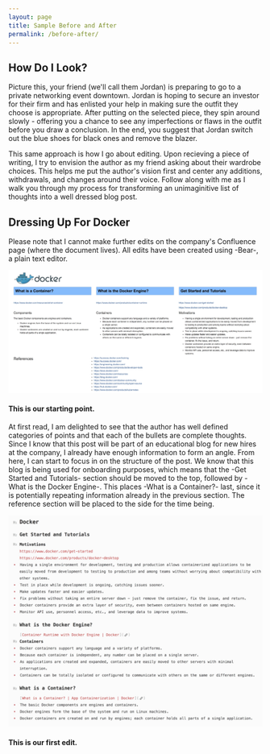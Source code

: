 ```yaml
---
layout: page
title: Sample Before and After
permalink: /before-after/
---
```

## How Do I Look?
Picture this, your friend (we'll call them Jordan) is preparing to go to a private networking event downtown. Jordan is hoping to secure an investor for their firm and has enlisted your help in making sure the outfit they choose is appropriate. After putting on the selected piece, they spin around slowly - offering you a chance to see any imperfections or flaws in the outfit before you draw a conclusion. In the end, you suggest that Jordan switch out the blue shoes for black ones and remove the blazer. 

This same approach is how I go about editing. Upon recieving a piece of writing, I try to envision the author as my friend asking about their wardrobe choices. This helps me put the author's vision first and center any additions, withdrawals, and changes around their voice. Follow along with me as I walk you through my process for transforming an unimaginitive list of thoughts into a well dressed blog post. 

## Dressing Up For Docker
Please note that I cannot make further edits on the company's Confluence page (where the document lives). 
All edits have been created using -Bear-, a plain text editor. 

![Docker Image](/assets/images/dockersample.jpeg) 

#### This is our starting point.  


At first read, I am delighted to see that the author has well defined categories of points and that each of the bullets are complete thoughts. Since I know that this post will be part of an educational blog for new hires at the company, I already have enough information to form an angle.
From here, I can start to focus in on the structure of the post. 
We know that this blog is being used for onboarding purposes, which means that the -Get Started and Tutorials- section should be moved to the top, followed by -What is the Docker Engine-. This places -What is a Container?- last, since it is potentially repeating information already in the previous section. The reference section will be placed to the side for the time being. 

![Edit One](assets/images/Edit1.jpeg)
#### This is our first edit.





